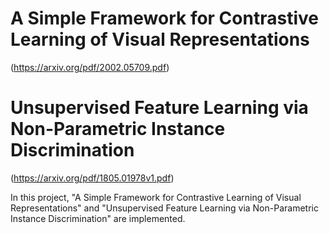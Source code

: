 # A Simple Framework for Contrastive Learning of Visual Representations 
(https://arxiv.org/pdf/2002.05709.pdf) <br>
# Unsupervised Feature Learning via Non-Parametric Instance Discrimination 
(https://arxiv.org/pdf/1805.01978v1.pdf) <br>


In this project, "A Simple Framework for Contrastive Learning of Visual Representations" and "Unsupervised Feature Learning via Non-Parametric Instance Discrimination" are implemented.

